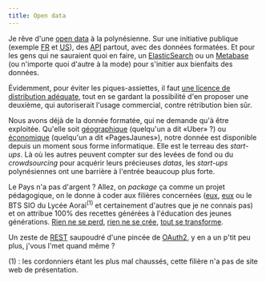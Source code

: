 ```yaml
---
title: Open data
---
```


Je rêve d'une [open data](https://fr.wikipedia.org/wiki/Open_data) à la polynésienne. Sur une initiative publique (exemple [FR](http://www.data.gouv.fr/fr/) et [US](https://www.data.gov/)), des [API](https://fr.wikipedia.org/wiki/Interface_de_programmation) partout, avec des données formatées. Et pour les gens qui ne sauraient quoi en faire, un [ElasticSearch](https://www.elastic.co/) ou un [Metabase](http://www.metabase.com/) (ou n'importe quoi d'autre à la mode) pour s'initier aux bienfaits des données.

Évidemment, pour éviter les piques-assiettes, il faut [une licence de distribution adéquate](http://creativecommons.org/licenses/by-nc-sa/4.0/), tout en se gardant la possibilité d'en proposer une deuxième, qui autoriserait l'usage commercial, contre rétribution bien sûr.

Nous avons déjà de la donnée formatée, qui ne demande qu'à être exploitée. Qu'elle soit [géographique](http://tefenua.gov.pf) (quelqu'un a dit «Uber» ?) ou [économique](http://www.ispf.pf) (quelqu'un a dit «PagesJaunes»), notre donnée est disponible depuis un moment sous forme informatique. Elle est le terreau des *start-ups*. Là où les autres peuvent compter sur des levées de fond ou du *crowdsourcing* pour acquérir leurs précieuses *datas*, les *start-ups* polynésiennes ont une barrière à l'entrée beaucoup plus forte.

Le Pays n'a pas d'argent ? Allez, on *package* ça comme un projet pédagogique, on le donne à coder aux filières concernées ([eux](http://www.upf.pf/IMG/pdf/LICENCE-PRO_TECHNICOM_fiche_2014-2015.pdf), [eux](https://www.facebook.com/Poly3d-530288853776608/) ou le BTS SIO du Lycée Aorai<sup>(1)</sup> et certainement d'autres que je ne connais pas) et on attribue 100% des recettes générées à l'éducation des jeunes générations. [Rien ne se perd](https://fr.wikipedia.org/wiki/Anaxagore), [rien ne se crée](https://fr.wikipedia.org/wiki/Antoine_Lavoisier), [tout se transforme](http://www.tatoufaux.com/rien-ne-se-perd-rien-ne-se-cree-tout-se-transforme/).

Un zeste de [REST](https://fr.wikipedia.org/wiki/Representational_State_Transfer) saupoudré d'une pincée de [OAuth2](https://en.wikipedia.org/wiki/OAuth#OAuth_2.0), y en a un p'tit peu plus, j'vous l'met quand même ? 


(1) : les cordonniers étant les plus mal chaussés, cette filière n'a pas de site web de présentation.